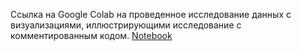 Ссылка на Google Сolab на проведенное исследование данных с визуализациями, иллюстрирующими исследование с комментированным кодом.
[Notebook](https://drive.google.com/file/d/17chbhVXqRKazh4FexGeh6NRjNkxeuozF/view?usp=sharing)
